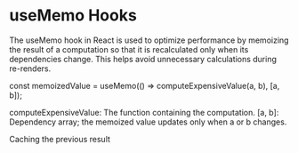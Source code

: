 # useMemo Hooks

The useMemo hook in React is used to optimize performance by memoizing the result of a computation so that it is recalculated only when its dependencies change. This helps avoid unnecessary calculations during re-renders.

const memoizedValue = useMemo(() => computeExpensiveValue(a, b), [a, b]);

computeExpensiveValue: The function containing the computation.
[a, b]: Dependency array; the memoized value updates only when a or b changes.

Caching the previous result